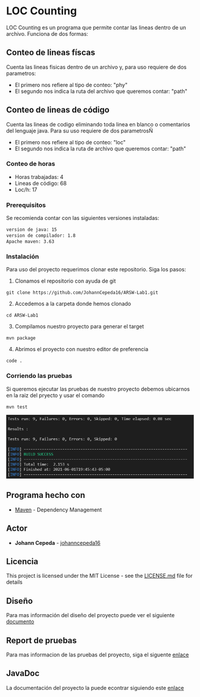 # LOC Counting

LOC Counting es un programa que permite contar las lineas dentro de un archivo. Funciona de dos formas: 

## Conteo de lineas físcas
Cuenta las lineas fisicas dentro de un archivo y, para uso requiere de dos parametros:
- El primero nos refiere al tipo de conteo: "phy"
- El segundo nos indica la ruta del archivo que queremos contar: "path"

## Conteo de lineas de código
Cuenta las lineas de codigo eliminando toda linea en blanco o comentarios del lenguaje java. Para su uso requiere de dos parametrosÑ
- El primero nos refiere al tipo de conteo: "loc"
- El segundo nos indica la ruta de archivo que queremos contar: "path"

### Conteo de horas

* Horas trabajadas: 4
* Lineas de código: 68
* Loc/h: 17

### Prerequisitos
Se recomienda contar con las siguientes versiones instaladas:
```
version de java: 15
version de compilador: 1.8
Apache maven: 3.63 
```

### Instalación
Para uso del proyecto requerimos clonar este repositorio. Siga los pasos:

1. Clonamos el repositorio con ayuda de git
```
git clone https://github.com/JohannCepeda16/ARSW-Lab1.git
```

2. Accedemos a la carpeta donde hemos clonado
```
cd ARSW-Lab1
```

3. Compilamos nuestro proyecto para generar el target
```
mvn package
```

4. Abrimos el proyecto con nuestro editor de preferencia
```
code .
```

### Corriendo las pruebas
Si queremos ejecutar las pruebas de nuestro proyecto debemos ubicarnos en la raiz del pryecto y usar el comando
```
mvn test
```
![test](https://github.com/JohannCepeda16/ARSW-Lab1/blob/main/resources/test.PNG)


## Programa hecho con

* [Maven](https://maven.apache.org/) - Dependency Management

## Actor

* **Johann Cepeda** - [johanncepeda16](https://github.com/JohannCepeda16)


## Licencia

This project is licensed under the MIT License - see the [LICENSE.md](LICENSE.txt) file for details

## Diseño

Para mas información del diseño del proyecto puede ver el siguiente [documento](https://github.com/JohannCepeda16/ARSW-Lab1/blob/main/resources/LOC%20Counting.pdf)

## Report de pruebas
Para mas informacion de las pruebas del proyecto, siga el siguente [enlace](https://github.com/JohannCepeda16/ARSW-Lab1/blob/main/resources/TestReportpdf.pdf)

## JavaDoc

La documentación del proyecto la puede econtrar siguiendo este  [enlace](https://github.com/johanncepeda16/ARSW-lab1/javadoc/)





